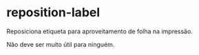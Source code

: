 # reposition-label
Reposiciona etiqueta para aproveitamento de folha na impressão.

Não deve ser muito útil para ninguém.